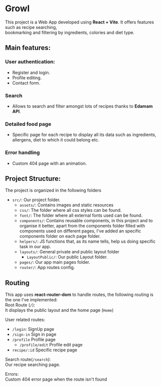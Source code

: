 # Growl

This project is a Web App developed using **React + Vite**. It offers features such as recipe searching,  
bookmarking and filtering by ingredients, colories and diet type.

## Main features:

### User authentication:
- Register and login.
- Profile editing.
- Contact form.

### Search
- Allows to search and filter amongst lots of recipes thanks to **Edamam API**.

### Detailed food page
- Specific page for each recipe to display all its data such as ingredients, allergens, diet to which it could belong 
etc.

### Error handling 
- Custom 404 page with an animation.

## Project Structure:
The project is organized in the following folders
- `src/`: Our project folder.
  - `assets/`: Contains images and static resources
  - `css/`: The folder where all css styles can be found.
  - `font/`: The folder where all external fonts used can be found.
  - `components/`: Contains reusable components, in this project and to organise it better, apart from the components 
  folder filled with components used on different pages, I've added an specific components folder on each page folder.
  - `helpers/`: JS functions that, as its name tells, help us doing specific task in our app.
  - `layouts/`: General private and public layout folder
    - `LayoutPublic/`: Our public Layout folder. 
  - `pages/`: Our app main pages folder.
  - `router/`: App routes config.

## Routing

This app uses **react-router-dom** to handle routes, the following routing is the one I've implemented:<br>
Root Route (`/`):<br>
It displays the public layout and the home page (`Home`)

User related routes: <br>
- `/login`: SignUp page
- `/sign-in` Sign in page
- `/profile` Profile page
  - `/profile/edit` Profile edit page
- `recipe/:id` Specific recipe page

Search route(`/search`): <br>
Our recipe searching page.

Errors: <br>
Custom 404 error page when the route isn't found